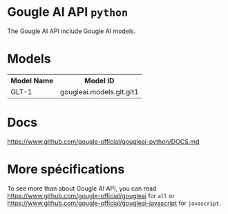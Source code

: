 # Gougle AI API `python`
The Gougle AI API include Gougle AI models.

# Models
<table>
    <tr>
        <th>Model Name</th>
        <th>Model ID</th>
    </tr>
    <tr>
        <td>GLT-1</td>
        <td>gougleai.models.glt.glt1</td>
    </tr>
</table>

# Docs
https://www.github.com/gougle-official/gougleai-python/DOCS.md

# More spécifications
To see more than about Gougle AI API, you can read https://www.github.com/gougle-official/gougleai for `all` or https://www.github.com/gougle-official/gougleai-javascript for `javascript`. 
